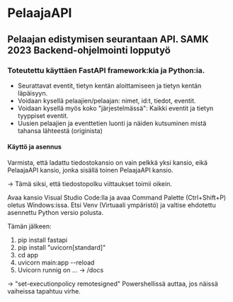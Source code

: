 # PelaajaAPI

## Pelaajan edistymisen seurantaan API. SAMK 2023 Backend-ohjelmointi lopputyö

### Toteutettu käyttäen FastAPI framework:kia ja Python:ia.

- Seurattavat eventit, tietyn kentän aloittamiseen ja tietyn kentän läpäisyyn.
- Voidaan kysellä pelaajien/pelaajan: nimet, id:t, tiedot, eventit.
- Voidaan kysellä myös koko "järjestelmässä": Kaikki eventit ja tietyn tyyppiset eventit.
- Uusien pelaajien ja eventtetien luonti ja näiden kutsuminen mistä tahansa lähteestä (originista)

#### Käyttö ja asennus

Varmista, että ladattu tiedostokansio on vain pelkkä yksi kansio, eikä
PelaajaAPI kansio, jonka sisällä toinen PelaajaAPI kansio.

-> Tämä siksi, että tiedostopolku viittaukset toimii oikein.

Avaa kansio Visual Studio Code:lla ja avaa Command Palette (Ctrl+Shift+P) oletus Windows:issa.
Etsi Venv (Virtuaali ympäristö) ja valtise ehdotettu asennettu Python versio polusta.

Tämän jälkeen:

1. pip install fastapi
2. pip install "uvicorn[standard]"
3. cd app
4. uvicorn main:app --reload
5. Uvicorn runnig on ... -> /docs

-> "set-executionpolicy remotesigned" Powershellissä auttaa, jos näissä vaiheissa tapahtuu virhe.
